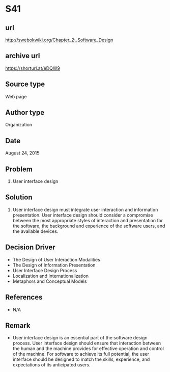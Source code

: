 # S41

## url
http://swebokwiki.org/Chapter_2:_Software_Design

## archive url
https://shorturl.at/eDQW9

## Source type
Web page

## Author type
Organization

## Date
August 24, 2015

## Problem
1. User interface design

## Solution 
1. User interface design must integrate user interaction and information presentation. User interface design should consider a compromise between the most appropriate styles of interaction and presentation for the software, the background and experience of the software users, and the available devices.

## Decision Driver
- The Design of User Interaction Modalities
- The Design of Information Presentation
- User Interface Design Process
- Localization and Internationalization
- Metaphors and Conceptual Models

## References 
- N/A   

## Remark
- User interface design is an essential part of the software design process. User interface design should ensure that interaction between the human and the machine provides for effective operation and control of the machine. For software to achieve its full potential, the user interface should be designed to match the skills, experience, and expectations of its anticipated users.
